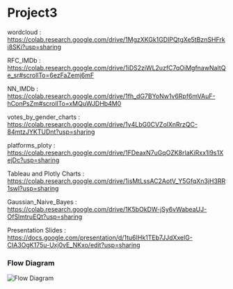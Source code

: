 # Project3
wordcloud :
https://colab.research.google.com/drive/1MgzXKGk1GDIPQtgXe5tBznSHFrki8SKi?usp=sharing

RFC_IMDb :
https://colab.research.google.com/drive/1iDS2ziWL2uzfC7qOiMgfnawNaItQe_sr#scrollTo=6ezFaZemj6mF

NN_IMDb :
https://colab.research.google.com/drive/1fh_dG7BYoNw1v6Rpf6mVAuF-hConPsZm#scrollTo=xMQuWJDHb4M0

votes_by_gender_charts :
https://colab.research.google.com/drive/1y4LbG0CVZolXnRrzQC-84mtzJYKTUDnt?usp=sharing

platforms_ploty :
https://colab.research.google.com/drive/1FDeaxN7uGqOZK8rlaKiRxx1l9s1XejDc?usp=sharing

Tableau and Plotly Charts :
https://colab.research.google.com/drive/1isMtLssAC2AotV_Y5GfqXn3jH3RR1swI?usp=sharing

Gaussian_Naive_Bayes :
https://colab.research.google.com/drive/1K5bOkDW-jSy6vWabeaUJ-OfSlmtruEQt?usp=sharing



Presentation Slides :
https://docs.google.com/presentation/d/1tu6IHk1TEb7JJdXxelG-CIA3OgK175u-Uxj0vE_NKxo/edit?usp=sharing


### Flow Diagram
![Flow Diagram](https://user-images.githubusercontent.com/71988949/120895883-9cdee200-c5e4-11eb-8083-e16c01131067.PNG)
